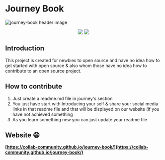 # Journey Book

![journey-book header image](https://socialify.git.ci/collab-community/journey-book/image?description=1&font=Inter&forks=1&issues=1&logo=https%3A%2F%2Fcdn2.iconfinder.com%2Fdata%2Ficons%2Fgeest-travel-kit%2F128%2Ftravel_journey-13-512.png&name=1&pattern=Solid&pulls=1&stargazers=1&theme=Dark)

<div align="center">
<img src="https://img.shields.io/badge/License-MIT-yellow.svg" />
<img src="https://github-size-badge.herokuapp.com/collab-community/journey-book.svg" />
  <a href="https://github.com/collab-community/journey-book"></a>
</div>

## Introduction

This project is  created for newbies to open source and have no idea how to get started with open source & also whom those have no idea how to contribute to an open source project. 

## How to contribute

1. Just create a readme.md file in journey's section
2. You just have start with Introducing your self & share your social media links in that readme file and that will be displayed on our website (if you have not achieved something
3. As you learn something new you can just update your readme file 

## Website :smile:

**[https://collab-community.github.io/journey-book/](https://collab-community.github.io/journey-book/)**
